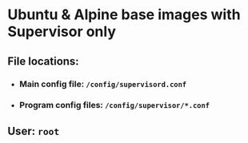 # Ubuntu & Alpine base images with Supervisor only
## File locations: 
* ### Main config file: ```/config/supervisord.conf```
* ### Program config files: ```/config/supervisor/*.conf```

## User: ```root```